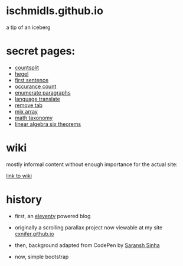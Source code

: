 # ischmidls.github.io
a tip of an iceberg

# secret pages:


- [countsplit](https://ischmidls.github.io/pages/countsplit/)
- [hegel](https://ischmidls.github.io/pages/hegel/)
- [first sentence](https://ischmidls.github.io/pages/first%20sentence/)
- [occurance count](https://ischmidls.github.io/pages/occurcount/)
- [enumerate paragraphs](https://ischmidls.github.io/pages/countlines/)
- [language translate](https://ischmidls.github.io/pages/translate/)
- [remove tab](https://ischmidls.github.io/pages/tabaway/)
- [mix array](https://ischmidls.github.io/pages/mix/)
- [math taxonomy](https://ischmidls.github.io/pages/mathtax/)
- [linear algebra six theorems](https://ischmidls.github.io/pages/linearsix/)

# wiki

mostly informal content without enough importance for the actual site:

[link to wiki](https://ischmidls.github.io/pages/goorwait/)

# history

- first, an [eleventy](https://11ty.dev) powered blog

- originally a scrolling parallax project now viewable at my site [cxnifer.github.io](cxnifer.github.io)

- then, background adapted from CodePen by [Saransh Sinha](linkedin.com/in/saranshsinha)

- now, simple bootstrap 
